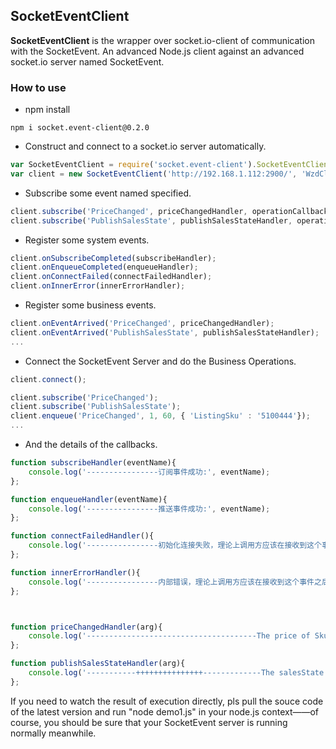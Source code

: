 ## SocketEventClient ##

**SocketEventClient** is the wrapper over socket.io-client of communication with the SocketEvent. An advanced Node.js client against an advanced socket.io server named SocketEvent.

### How to use ###

- npm install

``` command
npm i socket.event-client@0.2.0
```

- Construct and connect to a socket.io server automatically.

```JavaScript
var SocketEventClient = require('socket.event-client').SocketEventClient;
var client = new SocketEventClient('http://192.168.1.112:2900/', 'WzdClient_Node');
```

- Subscribe some event named specified.

```JavaScript
client.subscribe('PriceChanged', priceChangedHandler, operationCallback2); 
client.subscribe('PublishSalesState', publishSalesStateHandler, operationCallback);
```

- Register some system events.
``` JavaScript
client.onSubscribeCompleted(subscribeHandler);
client.onEnqueueCompleted(enqueueHandler);
client.onConnectFailed(connectFailedHandler);
client.onInnerError(innerErrorHandler);
```

- Register some business events.
``` JavaScript
client.onEventArrived('PriceChanged', priceChangedHandler);
client.onEventArrived('PublishSalesState', publishSalesStateHandler);
...
```

- Connect the SocketEvent Server and do the Business Operations.
``` JavaScript
client.connect();

client.subscribe('PriceChanged');
client.subscribe('PublishSalesState');
client.enqueue('PriceChanged', 1, 60, { 'ListingSku' : '5100444'});
...
```

- And the details of the callbacks.

``` JavaScript
function subscribeHandler(eventName){
	console.log('----------------订阅事件成功:', eventName);
};

function enqueueHandler(eventName){
	console.log('----------------推送事件成功:', eventName);
};

function connectFailedHandler(){
	console.log('----------------初始化连接失败，理论上调用方应该在接收到这个事件之后不再做任何Subscribe或Enqueue操作');
};

function innerErrorHandler(){
	console.log('----------------内部错误，理论上调用方应该在接收到这个事件之后不再做任何Subscribe或Enqueue操作');
};



function priceChangedHandler(arg){
	console.log('--------------------------------------The price of Sku【' + arg.ListingSku + '】 changed! It would be handled then.');
};

function publishSalesStateHandler(arg){
	console.log('-----------+++++++++++++++-------------The salesState of Sku【' + arg.ListingSku + '】 changed! It would be handled then.');
};
```

If you need to watch the result of execution directly, pls pull the souce code of the latest version and run "node demo1.js" in your node.js context——of course, you should be sure that your SocketEvent server is running normally meanwhile.
